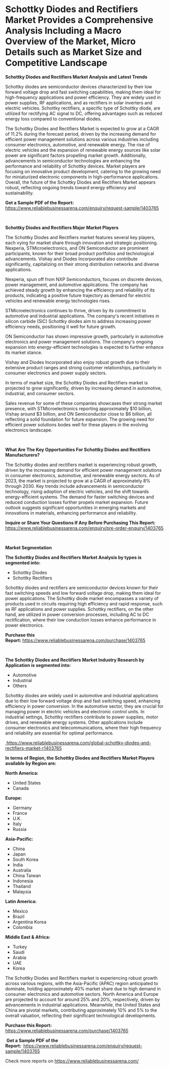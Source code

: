<p><h1>Schottky Diodes and Rectifiers Market Provides a Comprehensive Analysis Including a Macro Overview of the Market, Micro Details such as Market Size and Competitive Landscape</h1></p><p><strong>Schottky Diodes and Rectifiers Market Analysis and Latest Trends</strong></p>
<p><p>Schottky diodes are semiconductor devices characterized by their low forward voltage drop and fast switching capabilities, making them ideal for high-frequency applications and power efficiency. They are widely used in power supplies, RF applications, and as rectifiers in solar inverters and electric vehicles. Schottky rectifiers, a specific type of Schottky diode, are utilized for rectifying AC signal to DC, offering advantages such as reduced energy loss compared to conventional diodes.</p><p>The Schottky Diodes and Rectifiers Market is expected to grow at a CAGR of 11.2% during the forecast period, driven by the increasing demand for efficient power management solutions across various industries including consumer electronics, automotive, and renewable energy. The rise of electric vehicles and the expansion of renewable energy sources like solar power are significant factors propelling market growth. Additionally, advancements in semiconductor technologies are enhancing the performance and reliability of Schottky devices. Market players are focusing on innovative product development, catering to the growing need for miniaturized electronic components in high-performance applications. Overall, the future of the Schottky Diodes and Rectifiers Market appears robust, reflecting ongoing trends toward energy efficiency and sustainability.</p></p>
<p><strong>Get a Sample PDF of the Report:&nbsp;</strong> <a href="https://www.reliablebusinessarena.com/enquiry/request-sample/1403765?utm_campaign=2514&utm_medium=2&utm_source=Github&utm_content=ia&utm_term=28032025&utm_id=schottky-diodes-and-rectifiers">https://www.reliablebusinessarena.com/enquiry/request-sample/1403765</a></p>
<p>&nbsp;</p>
<p><strong>Schottky Diodes and Rectifiers Major Market Players</strong></p>
<p><p>The Schottky Diodes and Rectifiers market features several key players, each vying for market share through innovation and strategic positioning. Nexperia, STMicroelectronics, and ON Semiconductor are prominent participants, known for their broad product portfolios and technological advancements. Vishay and Diodes Incorporated also contribute significantly, capitalizing on their strong distribution networks and diverse applications.</p><p>Nexperia, spun off from NXP Semiconductors, focuses on discrete devices, power management, and automotive applications. The company has achieved steady growth by enhancing the efficiency and reliability of its products, indicating a positive future trajectory as demand for electric vehicles and renewable energy technologies rises. </p><p>STMicroelectronics continues to thrive, driven by its commitment to automotive and industrial applications. The company's recent initiatives in silicon carbide (SiC) Schottky diodes aim to address increasing power efficiency needs, positioning it well for future growth.</p><p>ON Semiconductor has shown impressive growth, particularly in automotive electronics and power management solutions. The company's ongoing expansion into energy-efficient technologies is expected to further enhance its market stance.</p><p>Vishay and Diodes Incorporated also enjoy robust growth due to their extensive product ranges and strong customer relationships, particularly in consumer electronics and power supply sectors.</p><p>In terms of market size, the Schottky Diodes and Rectifiers market is projected to grow significantly, driven by increasing demand in automotive, industrial, and consumer sectors. </p><p>Sales revenue for some of these companies showcases their strong market presence, with STMicroelectronics reporting approximately $10 billion, Vishay around $3 billion, and ON Semiconductor close to $6 billion, all reflecting a solid foundation for future expansion. The growing need for efficient power solutions bodes well for these players in the evolving electronics landscape.</p></p>
<p>&nbsp;</p>
<p><strong>What Are The Key Opportunities For Schottky Diodes and Rectifiers Manufacturers?</strong></p>
<p><p>The Schottky diodes and rectifiers market is experiencing robust growth, driven by the increasing demand for efficient power management solutions in consumer electronics, automotive, and renewable energy sectors. As of 2023, the market is projected to grow at a CAGR of approximately 8% through 2030. Key trends include advancements in semiconductor technology, rising adoption of electric vehicles, and the shift towards energy-efficient systems. The demand for faster switching devices and reduced conduction losses further propels market expansion. Future outlook suggests significant opportunities in emerging markets and innovations in materials, enhancing performance and reliability.</p></p>
<p><strong>Inquire or Share Your Questions If Any Before Purchasing This Report:</strong> <a href="https://www.reliablebusinessarena.com/enquiry/pre-order-enquiry/1403765?utm_campaign=2514&utm_medium=2&utm_source=Github&utm_content=ia&utm_term=28032025&utm_id=schottky-diodes-and-rectifiers">https://www.reliablebusinessarena.com/enquiry/pre-order-enquiry/1403765</a></p>
<p>&nbsp;</p>
<p><strong>Market Segmentation</strong></p>
<p><strong>The Schottky Diodes and Rectifiers Market Analysis by types is segmented into:</strong></p>
<p><ul><li>Schottky Diodes</li><li>Schottky Rectifiers</li></ul></p>
<p><p>Schottky diodes and rectifiers are semiconductor devices known for their fast switching speeds and low forward voltage drop, making them ideal for power applications. The Schottky diode market encompasses a variety of products used in circuits requiring high efficiency and rapid response, such as RF applications and power supplies. Schottky rectifiers, on the other hand, are utilized in power conversion processes, including AC to DC rectification, where their low conduction losses enhance performance in power electronics.</p></p>
<p><strong>Purchase this Report:&nbsp;</strong><a href="https://www.reliablebusinessarena.com/purchase/1403765?utm_campaign=2514&utm_medium=2&utm_source=Github&utm_content=ia&utm_term=28032025&utm_id=schottky-diodes-and-rectifiers">https://www.reliablebusinessarena.com/purchase/1403765</a></p>
<p>&nbsp;</p>
<p><strong>The Schottky Diodes and Rectifiers Market Industry Research by Application is segmented into:</strong></p>
<p><ul><li>Automotive</li><li>Industrial</li><li>Others</li></ul></p>
<p><p>Schottky diodes are widely used in automotive and industrial applications due to their low forward voltage drop and fast switching speed, enhancing efficiency in power conversion. In the automotive sector, they are crucial for managing power in electric vehicles and electronic control units. In industrial settings, Schottky rectifiers contribute to power supplies, motor drives, and renewable energy systems. Other applications include consumer electronics and telecommunications, where their high frequency and reliability are essential for optimal performance.</p></p>
<p><a href="https://www.reliablebusinessarena.com/global-schottky-diodes-and-rectifiers-market-r1403765?utm_campaign=2514&utm_medium=2&utm_source=Github&utm_content=ia&utm_term=28032025&utm_id=schottky-diodes-and-rectifiers">&nbsp;https://www.reliablebusinessarena.com/global-schottky-diodes-and-rectifiers-market-r1403765</a></p>
<p><strong>In terms of Region, the Schottky Diodes and Rectifiers Market Players available by Region are:</strong></p>
<p>
    <p> <strong> North America: </strong>
        <ul>
            <li>United States</li>
            <li>Canada</li>
        </ul>
        </p> 
    <p> <strong> Europe: </strong>
        <ul>
            <li>Germany</li>
            <li>France</li>
            <li>U.K.</li>
            <li>Italy</li>
            <li>Russia</li>
        </ul>
        </p> 
    <p> <strong> Asia-Pacific: </strong>
        <ul>
            <li>China</li>
            <li>Japan</li>
            <li>South Korea</li>
            <li>India</li>
            <li>Australia</li>
            <li>China Taiwan</li>
            <li>Indonesia</li>
            <li>Thailand</li>
            <li>Malaysia</li>
        </ul>
        </p> 
    <p> <strong> Latin America: </strong>
        <ul>
            <li>Mexico</li>
            <li>Brazil</li>
            <li>Argentina Korea</li>
            <li>Colombia</li>
        </ul>
        </p> 
    <p> <strong> Middle East & Africa: </strong>
        <ul>
            <li>Turkey</li>
            <li>Saudi</li>
            <li>Arabia</li>
            <li>UAE</li>
            <li>Korea</li>
        </ul>
    </p>
    </p>
<p><p>The Schottky Diodes and Rectifiers market is experiencing robust growth across various regions, with the Asia-Pacific (APAC) region anticipated to dominate, holding approximately 40% market share due to high demand in consumer electronics and automotive sectors. North America and Europe are projected to account for around 25% and 20%, respectively, driven by advancements in industrial applications. Meanwhile, the United States and China are pivotal markets, contributing approximately 10% and 5% to the overall valuation, reflecting their significant technological developments.</p></p>
<p><strong>Purchase this Report: </strong><a href="https://www.reliablebusinessarena.com/purchase/1403765?utm_campaign=2514&utm_medium=2&utm_source=Github&utm_content=ia&utm_term=28032025&utm_id=schottky-diodes-and-rectifiers">https://www.reliablebusinessarena.com/purchase/1403765</a></p>
<p>&nbsp;<strong>Get a Sample PDF of the Report:&nbsp;&nbsp;</strong><a href="https://www.reliablebusinessarena.com/enquiry/request-sample/1403765?utm_campaign=2514&utm_medium=2&utm_source=Github&utm_content=ia&utm_term=28032025&utm_id=schottky-diodes-and-rectifiers">https://www.reliablebusinessarena.com/enquiry/request-sample/1403765</a></p>
<p><strong></strong></p>
<p>Check more reports on <a href="https://www.reliablebusinessarena.com/?utm_campaign=2514&utm_medium=2&utm_source=Github&utm_content=ia&utm_term=28032025&utm_id=schottky-diodes-and-rectifiers">https://www.reliablebusinessarena.com/</a></p>